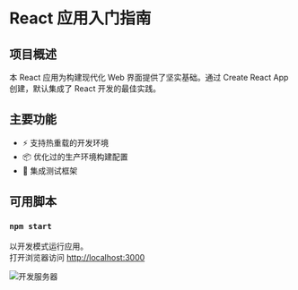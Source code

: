 # React 应用入门指南 <!-- by 唐智志 -->
<!-- 项目介绍部分 -->
## 项目概述 <!-- by 唐智志 -->
本 React 应用为构建现代化 Web 界面提供了坚实基础。通过 Create React App 创建，默认集成了 React 开发的最佳实践。<!-- by 唐智志 -->

## 主要功能 <!-- by 陆治臻 -->
- ⚡️ 支持热重载的开发环境
- 📦 优化过的生产环境构建配置
- 🧪 集成测试框架 <!-- by 陆治臻 -->

## 可用脚本

### `npm start` <!-- by 覃祚淼 -->
以开发模式运行应用。\
打开浏览器访问 [http://localhost:3000](http://localhost:3000)

![开发服务器](screenshots/dev-server.png) <!-- by 覃祚淼 -->